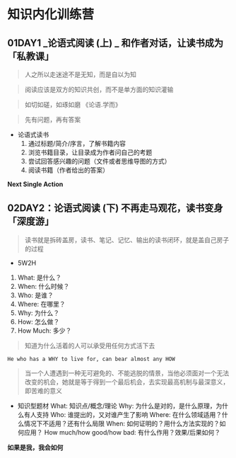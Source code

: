 # 知识内化训练营
## 01DAY1 _论语式阅读 (上) _ 和作者对话，让读书成为「私教课」

> 人之所以走迷途不是无知，而是自以为知

> 阅读应该是双方的知识共创，而不是单方面的知识灌输

> 如切如磋，如琢如磨   《论语.学而》

> 先有问题，再有答案

- 论语式读书
    1. 通过标题/简介/序言，了解书籍内容
    2. 浏览书籍目录，让目录成为作者问自己的考题
    3. 尝试回答感兴趣的问题（文件或者思维导图的方式）
    4. 阅读书籍（作者给出的答案）

**Next Single Action**

## 02DAY2：论语式阅读 (下)  不再走马观花，读书变身「深度游」
> 读书就是拆砖盖房，读书、笔记、记忆、输出的读书闭环，就是盖自己房子的过程

- 5W2H
1. What: 是什么？
2. When: 什么时候？
3. Who: 是谁？
4. Where: 在哪里？
5. Why: 为什么？
6. How: 怎么做？
7. How Much: 多少？

> 知道为什么活着的人可以承受用任何方式活下去

`He who has a WHY to live for, can bear almost any HOW`

> 当一个人遭遇到一种无可避免的、不能逃脱的情景，当他必须面对一个无法改变的机会，她就是等于得到一个最后机会，去实现最高机制与最深意义，即苦难的意义

- 知识型题材
What: 知识点/概念/理论
Why: 为什么是对的，是什么原理，为什么有人支持
Who: 谁提出的，又对谁产生了影响
Where: 在什么领域适用？什么情况下不适用？还有什么局限
When: 如何证明的？用什么方法实现的？如何应用？
How much/how good/how bad: 有什么作用？效果/后果如何？

**如果是我，我会如何**